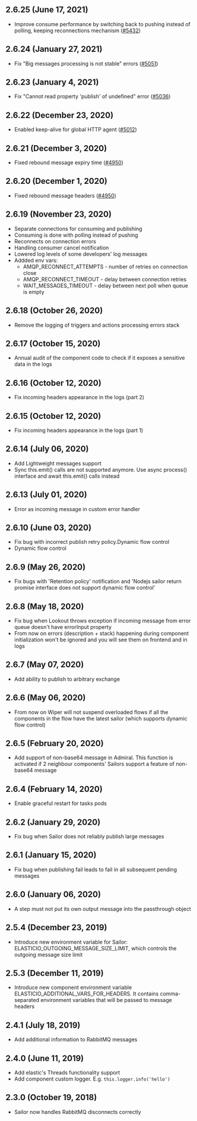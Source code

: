 ## 2.6.25 (June 17, 2021)

* Improve consume performance by switching back to pushing instead of polling, keeping reconnections mechanism
  ([#5432](https://github.com/elasticio/elasticio/issues/5432))

## 2.6.24 (January 27, 2021)

* Fix "Big messages processing is not stable" errors ([#5051](https://github.com/elasticio/elasticio/issues/5051))

## 2.6.23 (January 4, 2021)

* Fix "Cannot read property 'publish' of undefined" error ([#5036](https://github.com/elasticio/elasticio/issues/5036))

## 2.6.22 (December 23, 2020)

* Enabled keep-alive for global HTTP agent ([#5012](#https://github.com/elasticio/elasticio/issues/5012))

## 2.6.21 (December 3, 2020)

* Fixed rebound message expiry time ([#4950](https://github.com/elasticio/elasticio/issues/4950))

## 2.6.20 (December 1, 2020)

* Fixed rebound message headers ([#4950](https://github.com/elasticio/elasticio/issues/4950))

## 2.6.19 (November 23, 2020)

* Separate connections for consuming and publishing
* Consuming is done with polling instead of pushing
* Reconnects on connection errors
* Handling consumer cancel notification
* Lowered log levels of some developers' log messages
* Addded env vars:
    * AMQP_RECONNECT_ATTEMPTS - number of retries on connection close
    * AMQP_RECONNECT_TIMEOUT - delay between connection retries
    * WAIT_MESSAGES_TIMEOUT - delay between next poll when queue is empty

## 2.6.18 (October 26, 2020)

* Remove the logging of triggers and actions processing errors stack

## 2.6.17 (October 15, 2020)

* Annual audit of the component code to check if it exposes a sensitive data in the logs

## 2.6.16 (October 12, 2020)

* Fix incoming headers appearance in the logs (part 2)

## 2.6.15 (October 12, 2020)

* Fix incoming headers appearance in the logs (part 1)

## 2.6.14 (July 06, 2020)

* Add Lightweight messages support
* Sync this.emit() calls are not supported anymore. Use async process() interface and await this.emit() calls instead

## 2.6.13 (July 01, 2020)

* Error as incoming message in custom error handler

## 2.6.10 (June 03, 2020)

* Fix bug with incorrect publish retry policy.Dynamic flow control
* Dynamic flow control

## 2.6.9 (May 26, 2020)

* Fix bugs with 'Retention policy' notification and 'Nodejs sailor return promise interface does not support dynamic flow control'

## 2.6.8 (May 18, 2020)

* Fix bug when Lookout throws exception if incoming message from error queue doesn't have errorInput property
* From now on errors (description + stack) happening during component initialization won't be ignored and you will see them on frontend and in logs

## 2.6.7 (May 07, 2020)

* Add ability to publish to arbitrary exchange

## 2.6.6 (May 06, 2020)

* From now on Wiper will not suspend overloaded flows if all the components in the flow have the latest sailor (which supports dynamic flow control)

## 2.6.5 (February 20, 2020)

* Add support of non-base64 message in Admiral. This function is activated if 2 neighbour components' Sailors support a feature of non-base64 message

## 2.6.4 (February 14, 2020)

* Enable graceful restart for tasks pods

## 2.6.2 (January 29, 2020)

* Fix bug when Sailor does not reliably publish large messages

## 2.6.1 (January 15, 2020)

* Fix bug when publishing fail leads to fail in all subsequent pending messages

## 2.6.0 (January 06, 2020)

* A step must not put its own output message into the passthrough object

## 2.5.4 (December 23, 2019)

* Introduce new environment variable for Sailor: ELASTICIO_OUTGOING_MESSAGE_SIZE_LIMIT, which controls the outgoing message size limit

## 2.5.3 (December 11, 2019)

* Introduce new component environment variable ELASTICIO_ADDITIONAL_VARS_FOR_HEADERS. It contains comma-separated environment variables that will be passed to message headers

## 2.4.1 (July 18, 2019)

* Add additional information to RabbitMQ messages

## 2.4.0 (June 11, 2019)

* Add elastic's Threads functionality support
* Add component custom logger. E.g. `this.logger.info('hello')`

## 2.3.0 (October 19, 2018)

* Sailor now handles RabbitMQ disconnects correctly
